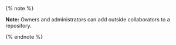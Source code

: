 {% note %}

**Note:** Owners and administrators can add outside collaborators to a repository.

{% endnote %}
